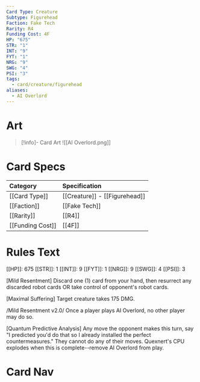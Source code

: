 ```yaml
---
Card Type: Creature
Subtype: Figurehead
Faction: Fake Tech
Rarity: R4
Funding Cost: 4F
HP: "675"
STR: "1"
INT: "9"
FYT: "1"
NRG: "9"
SWG: "4"
PSI: "3"
tags:
  - card/creature/figurehead
aliases:
  - AI Overlord
---
```

# Art

> [!info]- Card Art
> ![[AI Overlord.png]]

# Card Specs

| Category | Specification| 
| :--- | :--- |
| [[Card Type]] | [[Creature]] - [[Figurehead]] | 
| [[Faction]] | [[Fake Tech]] |  
| [[Rarity]] | [[R4]] |
| [[Funding Cost]] | [[4F]] |  

# Rules Text  

[[HP]]: 675 [[STR]]: 1 [[INT]]: 9 [[FYT]]: 1 [[NRG]]: 9 [[SWG]]: 4 [[PSI]]: 3  

[Mild Resentment] Discard one (1) card from your hand, then resurrect any discarded robot cards OR take control of opponent's robot cards.  

[Maximal Suffering] Target creature takes 175 DMG.  

/Mild Resentment v2.0/ Once a player plays AI Overlord, no other player may do so.  

[Quantum Predictive Analysis] Any move the opponent makes this turn, say "I predicted you'd do that so I already installed the perfect countermeasures." They cannot do any of their moves. Quexnert's CPU explodes when this is complete--remove AI Overlord from play.  

# Card Nav

